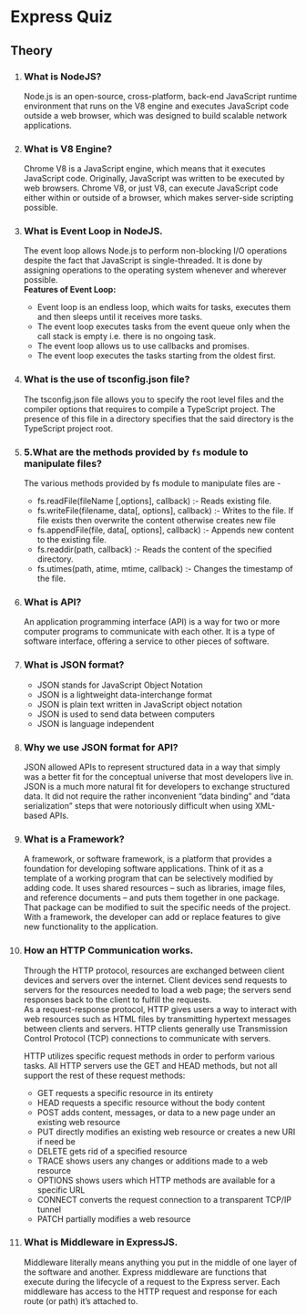 # Express Quiz

## Theory

1. ### What is NodeJS?
    Node.js is an open-source, cross-platform, back-end JavaScript runtime environment that runs on the V8 engine and executes JavaScript code outside a web browser, which was designed to build scalable network applications.

2. ### What is V8 Engine?
    Chrome V8 is a JavaScript engine, which means that it executes JavaScript code. Originally, JavaScript was written to be executed by web browsers. Chrome V8, or just V8, can execute JavaScript code either within or outside of a browser, which makes server-side scripting possible.
3. ### What is Event Loop in NodeJS.
    The event loop allows Node.js to perform non-blocking I/O operations despite the fact that JavaScript is single-threaded. It is done by assigning operations to the operating system whenever and wherever possible.<br>
    **Features of Event Loop:**
    * Event loop is an endless loop, which waits for tasks, executes them and then sleeps until it receives more tasks.
    * The event loop executes tasks from the event queue only when the call stack is empty i.e. there is no ongoing task.
    * The event loop allows us to use callbacks and promises.
    * The event loop executes the tasks starting from the oldest first.

4. ### What is the use of tsconfig.json file?
    The tsconfig.json file allows you to specify the root level files and the compiler options that requires to compile a TypeScript project. The presence of this file in a directory specifies that the said directory is the TypeScript project root.
5. ### 5.What are the methods provided by `fs` module to manipulate files?
    The various methods provided by fs module to manipulate files are - 
    * fs.readFile(fileName [,options], callback) :-  Reads existing file.
    * fs.writeFile(filename, data[, options], callback) :-	Writes to the file. If file exists then overwrite the content otherwise creates new file
    * fs.appendFile(file, data[, options], callback) :- Appends new content to the existing file.
    * fs.readdir(path, callback) :- Reads the content of the specified directory.
     * fs.utimes(path, atime, mtime, callback) :-	Changes the timestamp of the file.

6. ### What is API?
    An application programming interface (API) is a way for two or more computer programs to communicate with each other. It is a type of software interface, offering a service to other pieces of software.

7. ### What is JSON format?
    * JSON stands for JavaScript Object Notation
    * JSON is a lightweight data-interchange format
    * JSON is plain text written in JavaScript object notation
    * JSON is used to send data between computers
    * JSON is language independent

8. ### Why we use JSON format for API?
    JSON allowed APIs to represent structured data in a way that simply was a better fit for the conceptual universe that most developers live in.<br>
    JSON is a much more natural fit for developers to exchange structured data. It did not require the rather inconvenient “data binding” and “data serialization” steps that were notoriously difficult when using XML-based APIs.

9. ### What is a Framework?
   A framework, or software framework, is a platform that provides a foundation for developing software applications. Think of it as a template of a working program that can be selectively modified by adding code. It uses shared resources – such as libraries, image files, and reference documents – and puts them together in one package. That package can be modified to suit the specific needs of the project. With a framework, the developer can add or replace features to give new functionality to the application.

10. ### How an HTTP Communication works.
    Through the HTTP protocol, resources are exchanged between client devices and servers over the internet. Client devices send requests to servers for the resources needed to load a web page; the servers send responses back to the client to fulfill the requests.<br>
    As a request-response protocol, HTTP gives users a way to interact with web resources such as HTML files by transmitting hypertext messages between clients and servers. HTTP clients generally use Transmission Control Protocol (TCP) connections to communicate with servers.

    HTTP utilizes specific request methods in order to perform various tasks. All HTTP servers use the GET and HEAD methods, but not all support the rest of these request methods:

    * GET requests a specific resource in its entirety
    * HEAD requests a specific resource without the body content
    * POST adds content, messages, or data to a new page under an existing web resource
    * PUT directly modifies an existing web resource or creates a new URI if need be
    * DELETE gets rid of a specified resource
    * TRACE shows users any changes or additions made to a web resource
    * OPTIONS shows users which HTTP methods are available for a specific URL
    * CONNECT converts the request connection to a transparent TCP/IP tunnel
    * PATCH partially modifies a web resource

11. ### What is Middleware in ExpressJS.
    Middleware literally means anything you put in the middle of one layer of the software and another. Express middleware are functions that execute during the lifecycle of a request to the Express server. Each middleware has access to the HTTP request and response for each route (or path) it’s attached to.